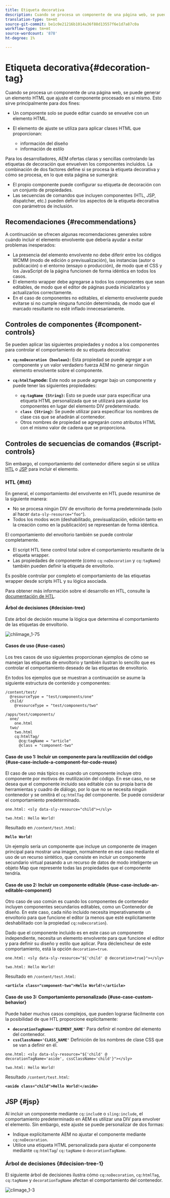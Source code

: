 ```yaml
---
title: Etiqueta decorativa
description: Cuando se procesa un componente de una página web, se puede generar un elemento HTML que ajuste el componente procesado en sí mismo. Para los desarrolladores, AEM ofertas claras y sencillas controlando las etiquetas de decoración que envuelven los componentes incluidos.
translation-type: tm+mt
source-git-commit: be1c0e21216b1014a36f88d13557f6e1d7a87c0a
workflow-type: tm+mt
source-wordcount: '878'
ht-degree: 1%

---
```



# Etiqueta decorativa{#decoration-tag}

Cuando se procesa un componente de una página web, se puede generar un elemento HTML que ajuste el componente procesado en sí mismo. Esto sirve principalmente para dos fines:

* Un componente solo se puede editar cuando se envuelve con un elemento HTML.
* El elemento de ajuste se utiliza para aplicar clases HTML que proporcionan:

   * información del diseño
   * información de estilo

Para los desarrolladores, AEM ofertas claras y sencillas controlando las etiquetas de decoración que envuelven los componentes incluidos. La combinación de dos factores define si se procesa la etiqueta decorativa y cómo se procesa, en lo que esta página se sumergirá:

* El propio componente puede configurar su etiqueta de decoración con un conjunto de propiedades.
* Las secuencias de comandos que incluyen componentes (HTL, JSP, dispatcher, etc.) pueden definir los aspectos de la etiqueta decorativa con parámetros de inclusión.

## Recomendaciones {#recommendations}

A continuación se ofrecen algunas recomendaciones generales sobre cuándo incluir el elemento envolvente que debería ayudar a evitar problemas inesperados:

* La presencia del elemento envolvente no debe diferir entre los códigos WCMM (modo de edición o previsualización), las instancias (autor o publicación) o el entorno (ensayo o producción), de modo que el CSS y los JavaScript de la página funcionen de forma idéntica en todos los casos.
* El elemento wrapper debe agregarse a todos los componentes que sean editables, de modo que el editor de páginas pueda inicializarlos y actualizarlos correctamente.
* En el caso de componentes no editables, el elemento envolvente puede evitarse si no cumple ninguna función determinada, de modo que el marcado resultante no esté inflado innecesariamente.

## Controles de componentes {#component-controls}

Se pueden aplicar las siguientes propiedades y nodos a los componentes para controlar el comportamiento de su etiqueta decorativa:

* **`cq:noDecoration {boolean}`:** Esta propiedad se puede agregar a un componente y un valor verdadero fuerza AEM no generar ningún elemento envolvente sobre el componente.

* **`cq:htmlTag`node:** Este nodo se puede agregar bajo un componente y puede tener las siguientes propiedades:

   * **`cq:tagName {String}`:** Esto se puede usar para especificar una etiqueta HTML personalizada que se utilizará para ajustar los componentes en lugar del elemento DIV predeterminado.
   * **`class {String}`:** Se puede utilizar para especificar los nombres de clase css que se añadirán al contenedor.
   * Otros nombres de propiedad se agregarán como atributos HTML con el mismo valor de cadena que se proporciona.

## Controles de secuencias de comandos {#script-controls}

Sin embargo, el comportamiento del contenedor difiere según si se utiliza [HTL](/help/sites-developing/decoration-tag.md#htl) o [JSP](/help/sites-developing/decoration-tag.md#jsp) para incluir el elemento.

### HTL {#htl}

En general, el comportamiento del envolvente en HTL puede resumirse de la siguiente manera:

* No se procesa ningún DIV de envoltorio de forma predeterminada (solo al hacer `data-sly-resource="foo"`).
* Todos los modos wcm (deshabilitado, previsualización, edición tanto en la creación como en la publicación) se representan de forma idéntica.

El comportamiento del envoltorio también se puede controlar completamente.

* El script HTL tiene control total sobre el comportamiento resultante de la etiqueta wrapper.
* Las propiedades de componente (como `cq:noDecoration` y `cq:tagName`) también pueden definir la etiqueta de envoltorio.

Es posible controlar por completo el comportamiento de las etiquetas wrapper desde scripts HTL y su lógica asociada.

Para obtener más información sobre el desarrollo en HTL, consulte la [documentación de HTL](https://docs.adobe.com/content/help/es-ES/experience-manager-htl/using/overview.html).

#### Árbol de decisiones {#decision-tree}

Este árbol de decisión resume la lógica que determina el comportamiento de las etiquetas de envoltorio.

![chlimage_1-75](assets/chlimage_1-75a.png)

#### Casos de uso {#use-cases}

Los tres casos de uso siguientes proporcionan ejemplos de cómo se manejan las etiquetas de envoltorio y también ilustran lo sencillo que es controlar el comportamiento deseado de las etiquetas de envoltorio.

En todos los ejemplos que se muestran a continuación se asume la siguiente estructura de contenido y componentes:

```
/content/test/
  @resourceType = "test/components/one"
  child/
    @resourceType = "test/components/two"
```

```
/apps/test/components/
  one/
    one.html
  two/
    two.html
    cq:htmlTag/
      @cq:tagName = "article"
      @class = "component-two"
```

#### Caso de uso 1: Incluir un componente para la reutilización del código {#use-case-include-a-component-for-code-reuse}

El caso de uso más típico es cuando un componente incluye otro componente por motivos de reutilización del código. En ese caso, no se desea que el componente incluido sea editable con su propia barra de herramientas y cuadro de diálogo, por lo que no se necesita ningún contenedor y se omitirá el `cq:htmlTag` del componente. Se puede considerar el comportamiento predeterminado.

`one.html: <sly data-sly-resource="child"></sly>`

`two.html: Hello World!`

Resultado en `/content/test.html`:

**`Hello World!`**

Un ejemplo sería un componente que incluye un componente de imagen principal para mostrar una imagen, normalmente en ese caso mediante el uso de un recurso sintético, que consiste en incluir un componente secundario virtual pasando a un recurso de datos de modo inteligente un objeto Map que represente todas las propiedades que el componente tendría.

#### Caso de uso 2: Incluir un componente editable {#use-case-include-an-editable-component}

Otro caso de uso común es cuando los componentes de contenedor incluyen componentes secundarios editables, como un Contenedor de diseño. En este caso, cada niño incluido necesita imperativamente un envoltorio para que funcione el editor (a menos que esté explícitamente deshabilitado con la propiedad `cq:noDecoration`).

Dado que el componente incluido es en este caso un componente independiente, necesita un elemento envolvente para que funcione el editor y para definir su diseño y estilo que aplicar. Para déclencheur de este comportamiento, está la opción `decoration=true`.

`one.html: <sly data-sly-resource="${'child' @ decoration=true}"></sly>`

`two.html: Hello World!`

Resultado en `/content/test.html`:

**`<article class="component-two">Hello World!</article>`**

#### Caso de uso 3: Comportamiento personalizado {#use-case-custom-behavior}

Puede haber muchos casos complejos, que pueden lograrse fácilmente con la posibilidad de que HTL proporcione explícitamente:

* **`decorationTagName='ELEMENT_NAME'`** Para definir el nombre del elemento del contenedor.
* **`cssClassName='CLASS_NAME'`** Definición de los nombres de clase CSS que se van a definir en él.

`one.html: <sly data-sly-resource="${'child' @ decorationTagName='aside', cssClassName='child'}"></sly>`

`two.html: Hello World!`

Resultado `/content/test.html`:

**`<aside class="child">Hello World!</aside>`**

## JSP {#jsp}

Al incluir un componente mediante `cq:includ`e o `sling:include`, el comportamiento predeterminado en AEM es utilizar una DIV para envolver el elemento. Sin embargo, este ajuste se puede personalizar de dos formas:

* Indique explícitamente AEM no ajustar el componente mediante `cq:noDecoration`.
* Utilice una etiqueta HTML personalizada para ajustar el componente mediante `cq:htmlTag`/ `cq:tagName` o `decorationTagName`.

### Árbol de decisiones {#decision-tree-1}

El siguiente árbol de decisiones ilustra cómo `cq:noDecoration`, `cq:htmlTag`, `cq:tagName` y `decorationTagName` afectan el comportamiento del contenedor.

![climage_1-3](assets/chlimage_1-3a.jpeg)

